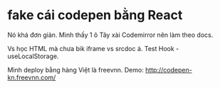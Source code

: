 # fake cái codepen bằng React

Nó khá đơn giản. Mình thấy 1 ô Tây xài Codemirror nên làm theo docs.

Vs học HTML mà chưa bik iframe vs srcdoc á. 
Test Hook - useLocalStorage.

Mình deploy bằng hàng Việt là freevnn. 
Demo: http://codepen-kn.freevnn.com/

